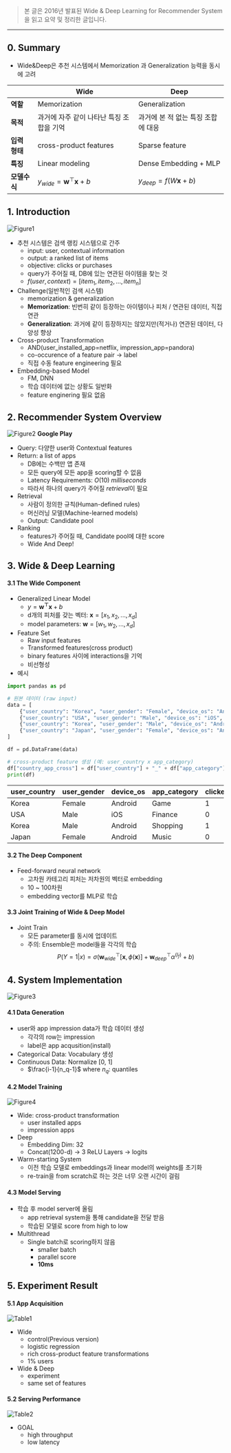 > 본 글은 2016년 발표된 Wide & Deep Learning for Recommender System을 읽고 요약 및 정리한 글입니다.

---
## 0. Summary
- Wide&Deep은 추천 시스템에서 Memorization 과 Generalization 능력을 동시에 고려

|  | **Wide** | **Deep**|
|---|---|---|
|**역할**|Memorization|Generalization|
|**목적**|과거에 자주 같이 나타난 특징 조합을 기억|과거에 본 적 없는 특징 조합에 대응|
|**입력 형태**|cross-product features|Sparse feature|
|**특징**|Linear modeling|Dense Embedding + MLP|
|**모델수식**|$y_{wide} = \mathbf{w}^\top \mathbf{x} + b$|$y_{deep} = f(W \mathbf{x} + b)$|


## 1. Introduction
![Figure1](https://velog.velcdn.com/images/smsm8898/post/10bec50c-3047-44d0-8e6a-3b40ebf606dc/image.png)


- 추천 시스템은 검색 랭킹 시스템으로 간주
    - input: user, contextual information
    - output: a ranked list of items
    - objective: clicks or purchases
    - query가 주어질 때, DB에 있는 연관된 아이템을 찾는 것
    - $f(user, context) = [item_1, item_2, ..., item_n]$
- Challenge(일반적인 검색 시스템)
    - memorization & generalization
    - **Memorization**: 빈번히 같이 등장하는 아이템이나 피처 / 연관된 데이터, 직접 연관
    - **Generalization**: 과거에 같이 등장하지는 않았지만(적거나) 연관된 데이터, 다양성 향상
- Cross-product Transformation
    - AND(user_installed_app=netflix, impression_app=pandora)
    - co-occurence of a feature pair $\rightarrow$ label
    - 직접 수동 feature engineering 필요
- Embedding-based Model
    - FM, DNN
    - 학습 데이터에 없는 상황도 일반화
    - feature enginering 필요 없음
    

## 2. Recommender System Overview
![Figure2](https://velog.velcdn.com/images/smsm8898/post/38e22e87-532f-4f7a-8679-0c63a9f480b8/image.png)
**Google Play**
- Query: 다양한 user와 Contextual features
- Return: a list of apps
    - DB에는 수백만 앱 존재
    - 모든 query에 모든 app을 scoring할 수 없음
    - Latency Requirements: $O(10) \; milliseconds$
    - 따라서 하나의 query가 주어질 *retrieval*이 필요
- Retrieval
    - 사람이 정의한 규칙(Human-defined rules)
    - 머신러닝 모델(Machine-learned models)
    - Output: Candidate pool
- Ranking
    - features가 주어질 때, Candidate pool에 대한 score
    - Wide And Deep!

## 3. Wide & Deep Learning
#### 3.1 The Wide Component
- Generalized Linear Model
    - $y = \mathbf{w^{\top}x} + b$
    - d개의 피처를 갖는 벡터: $\mathbf{x}=[x_1, x_2, ... , x_d]$
    - model parameters: $\mathbf{w} = [w_1, w_2, ..., x_d]$
- Feature Set
    - Raw input features
    - Transformed features(cross product)
    - binary features 사이에 interactions을 기억
    - 비선형성
- 예시
```python
import pandas as pd

# 원본 데이터 (raw input)
data = [
    {"user_country": "Korea", "user_gender": "Female", "device_os": "Android", "app_category": "Game", "clicked": 1},
    {"user_country": "USA", "user_gender": "Male", "device_os": "iOS", "app_category": "Finance", "clicked": 0},
    {"user_country": "Korea", "user_gender": "Male", "device_os": "Android", "app_category": "Shopping", "clicked": 1},
    {"user_country": "Japan", "user_gender": "Female", "device_os": "Android", "app_category": "Music", "clicked": 0},
]

df = pd.DataFrame(data)

# cross-product feature 생성 (예: user_country x app_category)
df["country_app_cross"] = df["user_country"] + "_" + df["app_category"]
print(df)

```
| user_country | user_gender | device_os | app_category | clicked | country_app_cross |
| :----------- | :---------- | :-------- | :----------- | :------ | :---------------- |
| Korea        | Female      | Android   | Game         | 1       | **Korea_Game**        |
| USA          | Male        | iOS       | Finance      | 0       | **USA_Finance**       |
| Korea        | Male        | Android   | Shopping     | 1       | **Korea_Shopping**    |
| Japan        | Female      | Android   | Music        | 0       | **Japan_Music**       |


#### 3.2 The Deep Component
- Feed-forward neural network
    - 고차원 카테고리 피처는 저차원의 벡터로 embedding
    - 10 ~ 100차원
    - embedding vector를 MLP로 학습

#### 3.3 Joint Training of Wide & Deep Model
- Joint Train
    - 모든 parameter를 동시에 업데이트
    - 주의: Ensemble은 model들을 각각의 학습
$$
P(Y=1|x) = \sigma \left( \mathbf{w}^{\top}_{wide}[\mathbf{x}, \phi(\mathbf{x})] + \mathbf{w}^{\top}_{deep} \alpha^{(l_f)} + b \right)
$$

## 4. System Implementation
![Figure3](https://velog.velcdn.com/images/smsm8898/post/4b2c7151-d2f9-456e-9196-9522f6522b8d/image.png)

#### 4.1 Data Generation
- user와 app impression data가 학습 데이터 생성
    - 각각의 row는 impression
    - label은 app acqusition(install)
- Categorical Data: Vocabulary 생성
- Continuous Data: Normalize [0, 1] 
  - $\frac{i-1}{n_q-1}$ where $n_q$: quantiles
#### 4.2 Model Training
![Figure4](https://velog.velcdn.com/images/smsm8898/post/8d44a9c1-502b-4f38-92bf-88cc66e13043/image.png)
- Wide: cross-product transformation
  - user installed apps
  - impression apps
- Deep
  - Embedding Dim: 32
  - Concat(1200-d) $\rightarrow$ 3 ReLU Layers $\rightarrow$ logits
- Warm-starting System
  - 이전 학습 모델로 embeddings과 linear model의 weights를 초기화
  - re-train을 from scratch로 하는 것은 너무 오랜 시간이 걸림
  
#### 4.3 Model Serving
- 학습 후 model server에 올림
  - app retrieval system을 통해 candidate을 전달 받음
  - 학습된 모델로 score from high to low
- Multithread
  - Single batch로 scoring하지 않음
    - smaller batch
    - parallel score
    - **10ms**
    
## 5. Experiment Result
#### 5.1 App Acquisition
![Table1](https://velog.velcdn.com/images/smsm8898/post/20089fb9-85df-4fbc-871b-067c06a15745/image.png)

- Wide
  - control(Previous version)
  - logistic regression
  - rich cross-product feature transformations
  - 1% users
- Wide & Deep
  - experiment
  - same set of features


#### 5.2 Serving Performance
![Table2](https://velog.velcdn.com/images/smsm8898/post/79bac2dd-89b4-49b1-8244-67fc19b2a9de/image.png)

- GOAL
  - high throughput
  - low latency